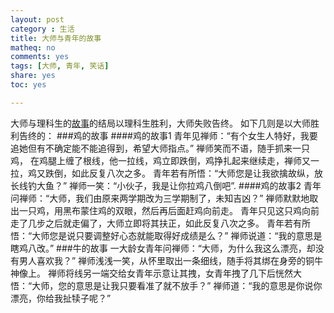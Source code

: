 ```yaml
---
layout: post 
category : 生活
title: 大师与青年的故事
matheq: no
comments: yes
tags: [大师, 青年, 笑话]
share: yes
toc: yes

---
```

大师与理科生的[故事](http://www.guokr.com/post/263428/)的结局以理科生胜利，大师失败告终。
如下几则是以大师胜利告终的：
###鸡的故事
####鸡的故事1
青年见禅师：“有个女生人特好，我要追她但有不确定能不能追得到，希望大师指点。”
禅师笑而不语，随手抓来一只鸡， 在鸡腿上缠了根线，他一拉线，鸡立即跌倒，鸡挣扎起来继续走，禅师又一拉，鸡又跌倒，如此反复八次之多。
青年若有所悟：“大师您是让我欲擒故纵，放长线钓大鱼？”
禅师一笑：“小伙子，我是让你拉鸡八倒吧”.
####鸡的故事2
青年问禅师：“大师，我们由原来两学期改为三学期制了，未知吉凶？”
禅师默默地取出一只鸡，用黑布蒙住鸡的双眼，然后再后面赶鸡向前走。
青年只见这只鸡向前走了几步之后就走偏了，大师立即将其扶正，如此反复八次之多。
青年若有所悟：“大师您是说只要调整好心态就能取得好成绩是么？”
禅师说道：“我的意思是瞎鸡八改。”
###牛的故事
一大龄女青年问禅师：“大师，为什么我这么漂亮，却没有男人喜欢我？”
禅师浅浅一笑，从怀里取出一条细线，随手将其绑在身旁的铜牛神像上。
禅师将线另一端交给女青年示意让其拽，女青年拽了几下后恍然大悟：“大师，您的意思是让我只要看准了就不放手？”
禅师道：“我的意思是你说你漂亮，你给我扯犊子呢？”

